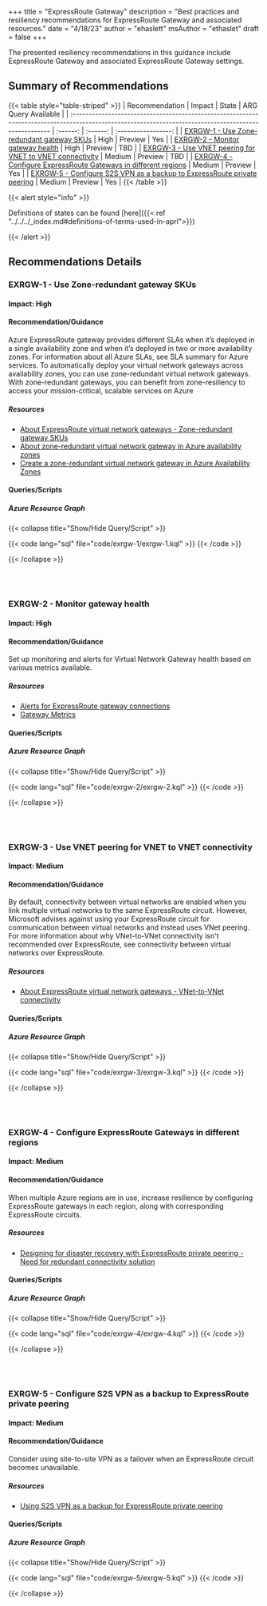 +++
title = "ExpressRoute Gateway"
description = "Best practices and resiliency recommendations for ExpressRoute Gateway and associated resources."
date = "4/18/23"
author = "ehaslett"
msAuthor = "ethaslet"
draft = false
+++

The presented resiliency recommendations in this guidance include ExpressRoute Gateway and associated ExpressRoute Gateway settings.

## Summary of Recommendations

{{< table style="table-striped" >}}
| Recommendation                                                                                                                                         | Impact   | State    | ARG Query Available |
| :----------------------------------------------------------------------------------------------------------------------------------------------------- | :------: | :------: | :-----------------: |
| [EXRGW-1 - Use Zone-redundant gateway SKUs](#exrgw-1---use-zone-redundant-gateway-skus)                                                                | High     | Preview  | Yes |
| [EXRGW-2 - Monitor gateway health](#exrgw-2---monitor-gateway-health)                                                                                  | High     | Preview  | TBD |
| [EXRGW-3 - Use VNET peering for VNET to VNET connectivity](#exrgw-3---use-vnet-peering-for-vnet-to-vnet-connectivity)                                  | Medium   | Preview  | TBD |
| [EXRGW-4 - Configure ExpressRoute Gateways in different regions](#exrgw-4---configure-expressroute-gateways-in-different-regions)                      | Medium   | Preview  | Yes |
| [EXRGW-5 - Configure S2S VPN as a backup to ExpressRoute private peering](#exrgw-5---configure-s2s-vpn-as-a-backup-to-expressroute-private-peering)    | Medium   | Preview  | Yes |
{{< /table >}}

{{< alert style="info" >}}

Definitions of states can be found [here]({{< ref "../../../_index.md#definitions-of-terms-used-in-aprl">}})

{{< /alert >}}

## Recommendations Details

### EXRGW-1 - Use Zone-redundant gateway SKUs

#### Impact: High

#### Recommendation/Guidance

Azure ExpressRoute gateway provides different SLAs when it’s deployed in a single availability zone and when it’s deployed in two or more availability zones. For information about all Azure SLAs, see SLA summary for Azure services. To automatically deploy your virtual network gateways across availability zones, you can use zone-redundant virtual network gateways. With zone-redundant gateways, you can benefit from zone-resiliency to access your mission-critical, scalable services on Azure

##### Resources

- [About ExpressRoute virtual network gateways - Zone-redundant gateway SKUs](https://learn.microsoft.com/en-us/azure/expressroute/expressroute-about-virtual-network-gateways#zrgw)
- [About zone-redundant virtual network gateway in Azure availability zones](https://learn.microsoft.com/en-us/azure/vpn-gateway/about-zone-redundant-vnet-gateways)
- [Create a zone-redundant virtual network gateway in Azure Availability Zones](https://learn.microsoft.com/en-us/azure/vpn-gateway/create-zone-redundant-vnet-gateway)

#### Queries/Scripts

##### Azure Resource Graph

{{< collapse title="Show/Hide Query/Script" >}}

{{< code lang="sql" file="code/exrgw-1/exrgw-1.kql" >}} {{< /code >}}

{{< /collapse >}}

<br><br>

### EXRGW-2 - Monitor gateway health

#### Impact: High

#### Recommendation/Guidance

Set up monitoring and alerts for Virtual Network Gateway health based on various metrics available.

##### Resources

- [Alerts for ExpressRoute gateway connections](https://learn.microsoft.com/en-us/azure/expressroute/monitor-expressroute#alerts-for-expressroute-gateway-connections)
- [Gateway Metrics](https://learn.microsoft.com/en-us/azure/expressroute/expressroute-network-insights#gateway-metrics)

#### Queries/Scripts

##### Azure Resource Graph

{{< collapse title="Show/Hide Query/Script" >}}

{{< code lang="sql" file="code/exrgw-2/exrgw-2.kql" >}} {{< /code >}}

{{< /collapse >}}

<br><br>

### EXRGW-3 - Use VNET peering for VNET to VNET connectivity

#### Impact: Medium

#### Recommendation/Guidance

By default, connectivity between virtual networks are enabled when you link multiple virtual networks to the same ExpressRoute circuit. However, Microsoft advises against using your ExpressRoute circuit for communication between virtual networks and instead uses VNet peering. For more information about why VNet-to-VNet connectivity isn't recommended over ExpressRoute, see connectivity between virtual networks over ExpressRoute.

##### Resources

- [About ExpressRoute virtual network gateways - VNet-to-VNet connectivity](https://learn.microsoft.com/en-us/azure/expressroute/expressroute-about-virtual-network-gateways#vnet-to-vnet-connectivity)

#### Queries/Scripts

##### Azure Resource Graph

{{< collapse title="Show/Hide Query/Script" >}}

{{< code lang="sql" file="code/exrgw-3/exrgw-3.kql" >}} {{< /code >}}

{{< /collapse >}}

<br><br>

### EXRGW-4 - Configure ExpressRoute Gateways in different regions

#### Impact: Medium

#### Recommendation/Guidance

When multiple Azure regions are in use, increase resilience by configuring ExpressRoute gateways in each region, along with corresponding ExpressRoute circuits.

##### Resources

- [Designing for disaster recovery with ExpressRoute private peering - Need for redundant connectivity solution](https://learn.microsoft.com/en-us/azure/expressroute/designing-for-disaster-recovery-with-expressroute-privatepeering#need-for-redundant-connectivity-solution)

#### Queries/Scripts

##### Azure Resource Graph

{{< collapse title="Show/Hide Query/Script" >}}

{{< code lang="sql" file="code/exrgw-4/exrgw-4.kql" >}} {{< /code >}}

{{< /collapse >}}

<br><br>

### EXRGW-5 - Configure S2S VPN as a backup to ExpressRoute private peering

#### Impact: Medium

#### Recommendation/Guidance

Consider using site-to-site VPN as a failover when an ExpressRoute circuit becomes unavailable.

##### Resources

- [Using S2S VPN as a backup for ExpressRoute private peering](https://learn.microsoft.com/en-us/azure/expressroute/use-s2s-vpn-as-backup-for-expressroute-privatepeering)

#### Queries/Scripts

##### Azure Resource Graph

{{< collapse title="Show/Hide Query/Script" >}}

{{< code lang="sql" file="code/exrgw-5/exrgw-5.kql" >}} {{< /code >}}

{{< /collapse >}}

<br><br>
